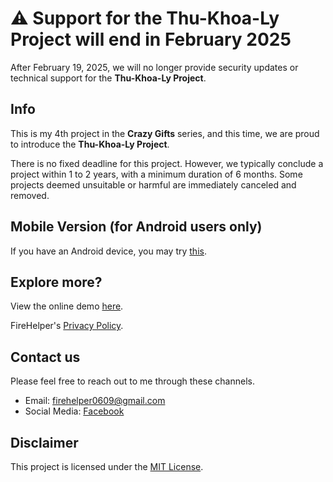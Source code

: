 # ⚠️ Support for the Thu-Khoa-Ly Project will end in February 2025

After February 19, 2025, we will no longer provide security updates or technical support for the **Thu-Khoa-Ly Project**.

## Info
This is my 4th project in the **Crazy Gifts** series, and this time, we are proud to introduce the **Thu-Khoa-Ly Project**.

There is no fixed deadline for this project. However, we typically conclude a project within 1 to 2 years, with a minimum duration of 6 months. Some projects deemed unsuitable or harmful are immediately canceled and removed.

## Mobile Version (for Android users only)
If you have an Android device, you may try [this](https://datit-026.github.io/DatIT/Blog/2025/urgift-app/urgift).

## Explore more?
View the online demo [here](https://datit-026.github.io/thu-khoa-ly/).

FireHelper's [Privacy Policy](https://datit-026.github.io/DatIT/support/privacy).

## Contact us
Please feel free to reach out to me through these channels.

- Email: firehelper0609@gmail.com
- Social Media: [Facebook](https://www.facebook.com/hanguyentiendat2006)

## Disclaimer
This project is licensed under the [MIT License](LICENSE).
